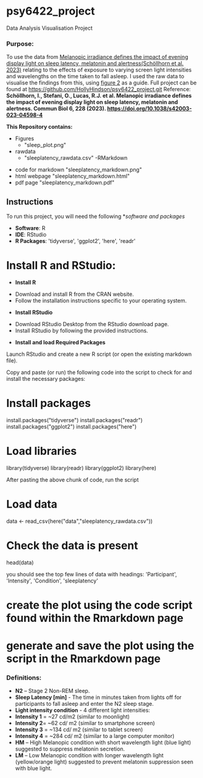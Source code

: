 # psy6422_project
Data Analysis Visualisation Project
### Purpose:
To use the data from [Melanopic irradiance defines the impact of evening display light on sleep latency, melatonin and alertness(Schöllhorn et al. 2023)](https://www.nature.com/articles/s42003-023-04598-4#citeas) relating to the effects of exposure to varying screen light intensities and wavelengths on the time taken to fall asleep. I used the raw data to visualise the findings from this, using [figure 2](https://www.nature.com/articles/s42003-023-04598-4/figures/2) as a guide. 
Full project can be found at
https://github.com/HollyHindson/psy6422_project.git
Reference: **Schöllhorn, I., Stefani, O., Lucas, R.J. et al. Melanopic irradiance defines the impact of evening display light on sleep latency, melatonin and alertness. Commun Biol 6, 228 (2023). https://doi.org/10.1038/s42003-023-04598-4**

**This Repository contains:**
- Figures
  * "sleep_plot.png"
- rawdata
  * "sleeplatency_rawdata.csv"
-RMarkdown
* code for markdown "sleeplatency_markdown.png"
* html webpage "sleeplatency_markdown.html"
* pdf page "sleeplatency_markdown.pdf"


## Instructions

To run this project, you will need the following **software and packages*
- **Software**: R
- **IDE**: RStudio
- **R Packages**: 'tidyverse', 'ggplot2', 'here', 'readr'

# Install R and RStudio:

- **Install R**

* Download and install R from the CRAN website.
* Follow the installation instructions specific to your operating system.

- **Install RStudio**

* Download RStudio Desktop from the RStudio download page.
* Install RStudio by following the provided instructions.
  
- **Install and load Required Packages**

Launch RStudio and create a new R script (or open the existing markdown file).

Copy and paste (or run) the following code into the script to check for and install the necessary packages:

# Install packages

install.packages("tidyverse")
install.packages("readr")
install.packages("ggplot2")
install.packages("here")

# Load libraries

library(tidyverse)
library(readr)
library(ggplot2)
library(here)


After pasting the above chunk of code, run the script

# Load data

data <- read_csv(here("data","sleeplatency_rawdata.csv")) 

# Check the data is present

head(data)

you should see the top few lines of data with headings:  'Participant', 'Intensity', 'Condition', 'sleeplatency'

# create the plot using the code script found within the Rmarkdown page

# generate and save the plot using the script in the Rmarkdown page


### Definitions:
- **N2** – Stage 2 Non-REM sleep.
- **Sleep Latency [min]** - The time in minutes taken from lights off for participants to fall asleep and enter the N2 sleep stage.
- **Light intensity condition** - 4 different light intensities: 
-	**Intensity 1** = ~27 cd/m2 (similar to moonlight)
-	**Intensity 2**= ~62 cd/ m2 (similar to smartphone screen)
-	**Intensity 3** = ~134 cd/ m2 (similar to tablet screen)
-	**Intensity 4** = ~284 cd/ m2 (similar to a large computer monitor)
- **HM** – High Melanopic condition with short wavelength light (blue light) suggested to suppress melatonin secretion.
- **LM** – Low Melanopic condition with longer wavelength light (yellow/orange light) suggested to prevent melatonin suppression seen with blue light. 


